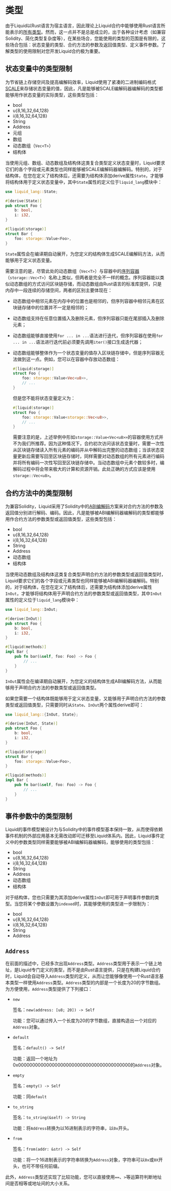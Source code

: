 # 类型

由于Liquid以Rust语言为宿主语言，因此理论上Liquid合约中能够使用Rust语言所能表示的[所有类型](https://doc.rust-lang.org/book/ch03-02-data-types.html)。然而，这一点并不是总是成立的，出于各种设计考虑（如兼容Solidity、简化类型复杂度等），在某些场合，您能使用的类型的范围是有限的，这些场合包括：状态变量的类型、合约方法的参数及返回值类型、定义事件参数。了解类型的使用限制对您开发Liquid合约极为重要。

## 状态变量中的类型限制

为节省链上存储空间及提高编解码效率，Liquid使用了紧凑的二进制编码格式[SCALE](https://substrate.dev/docs/en/knowledgebase/advanced/codec)来存储状态变量的值，因此，凡是能够被SCALE编解码器编解码的类型都能够用作状态变量的实际类型，这些类型包括：

- bool
- u{8,16,32,64,128}
- i{8,16,32,64,128}
- String
- Address
- 元组
- 数组
- 动态数组（`Vec<T>`）
- 结构体

当使用元组、数组、动态数组及结构体这类复合类型定义状态变量时，Liquid要求它们的各个字段或元素类型也同样能够被SCALE编解码器编解码。特别的，对于结构体，在您在定义了结构体后，还需要为结构体添加derive属性`State`，才能够将结构体用于定义状态变量中，其中`State`属性的定义位于`liquid_lang`模块中：

```rust
use liquid_lang::State;

#[derive(State)]
pub struct Foo {
    b: bool,
    i: i32,
}

#[liquid(storage)]
struct Bar {
    foo: storage::Value<Foo>,
}
```

`State`属性会在编译期自动展开，为您定义的结构体生成SCALE编解码方法，从而能够用于定义状态变量。

需要注意的是，尽管此处的动态数组（`Vec<T>`）与容器中的[序列容器](./state.html#序列容器)（`storage::Vec<T>`）名称上类似，但两者是完全不一样的概念。序列容器能以类似动态数组的方式访问区块链存储，而动态数组由Rust语言的标准库提供，只是内存中一段连续的存储空间，两者的区别主要体现在：

- 动态数组中相邻元素在内存中的位置也是相邻的，但序列容器中相邻元素在区块链存储中的位置并不一定是相邻的；
- 动态数组支持在任意位置插入及删除元素，但序列容器只能在尾部插入及删除元素；
- 动态数组能够直接使用`for ... in ...`语法进行迭代，但序列容器在使用`for ... in ...`语法进行迭代前必须要先调用`iter()`接口生成迭代器；
- 动态数组能够整体作为一个状态变量的值存入区块链存储中，但是序列容器无法做到这一点。例如，您可以在容器中存放动态数组：

    ```rust
    #[liquid(storage)]
    struct Foo {
        foo: storage::Value<Vec<u8>>,
        // ...
    }
    ```

    但是您不能将状态变量定义为：

    ```rust
    #[liquid(storage)]
    struct Foo {
        foo: storage::Value<storage::Vec<u8>>,
        // ...
    }
    ```

    需要注意的是，上述举例中形如`storage::Value<Vec<u8>>`的容器使用方式并不为我们所推荐。因为这种情况下，合约初次访问该状态变量时，需要一次性从区块链存储读入所有元素的编码并从中解码出完整的动态数组；当该状态变量更新后需要写回至区块链存储时，同样需要对动态数组的所有元素进行编码并将所有编码一次性写回至区块链存储中。当动态数组中元素个数较多时，编解码过程中将会带来极大的计算和资源开销。此处正确的方式应该是使用`storage::Vec<u8>`。

## 合约方法中的类型限制

为兼容Solidity，Liquid采用了Solidity中的[ABI编解码](https://solidity.readthedocs.io/en/v0.7.1/abi-spec.html#formal-specification-of-the-encoding)方案来对合约方法的参数及返回值分别进行解码、编码。因此，凡是能够被ABI编解码器编解码的类型都能够用作合约方法的参数类型或返回值类型，这些类型包括：

- bool
- u{8,16,32,64,128}
- i{8,16,32,64,128}
- String
- Address
- 动态数组
- 结构体

当使用动态数组及结构体这类复合类型声明合约方法的参数类型或返回值类型时，Liquid要求它们的各个字段或元素类型也同样能够被ABI编解码器编解码。特别的，对于结构体，在您在定义了结构体后，还需要为结构体添加derive属性`InOut`，才能够将结构体用于声明合约方法的参数类型或返回值类型，其中`InOut`属性的定义位于`liquid_lang`模块中：

```rust
use liquid_lang::InOut;

#[derive(InOut)]
pub struct Foo {
    b: bool,
    i: i32,
}

#[liquid(methods)]
impl Bar {
    pub fn bar(&self, foo: Foo) -> Foo {
        // ...
    }
}
```

`InOut`属性会在编译期自动展开，为您定义的结构体生成ABI编解码方法，从而能够用于声明合约方法的参数类型或返回值类型。

如果您需要一个结构体既能够用于定义状态变量，又能够用于声明合约方法的参数类型或返回值类型，只需要同时从`State`、`InOut`两个属性derive即可：

```rust
use liquid_lang::{InOut, State};

#[derive(InOut, State)]
pub struct Foo {
    b: bool,
    i: i32,
}

#[liquid(storage)]
struct Bar {
    foo: storage::Value<Foo>,
}

#[liquid(methods)]
impl Bar {
    pub fn bar(&self, foo: Foo) -> Foo {
        // ...
    }
}
```

## 事件参数中的类型限制

Liquid的事件模型被设计为与Solidity中的事件模型基本保持一致，从而使得依赖事件机制的外部应用基本无需改动即可迁移至Liquid体系内。因此，Liquid事件定义中的参数类型同样需要能够被ABI编解码器编解码，能够使用的类型包括：

- bool
- u{8,16,32,64,128}
- i{8,16,32,64,128}
- String
- Address
- 动态数组
- 结构体

对于结构体，您也只需要为其添加derive属性`InOut`即可用于声明事件参数的类型。当您将某个参数设置为`indexed`时，其能够使用的类型进一步限制为：

- bool
- u{8,16,32,64,128}
- i{8,16,32,64,128}
- String
- Address

## `Address`

在前面的描述中，已经多次出现`Address`类型。`Address`类型用于表示一个链上地址，是Liquid专门定义的类型，而不是由Rust语言提供，只是在构建Liquid合约时，Liquid会自动导入`Address`类型的定义，从而让您能够像使用一个Rust语言基本类型一样使用`Address`类型。`Address`类型的内部是一个长度为20的字节数组。为方便使用，`Address`类型提供了下列接口：

- `new`

  签名：`new(address: [u8; 20]) -> Self`

  功能：您可以通过传入一个长度为20的字节数组，直接构造出一个对应的`Address`对象。

- `default`

  签名：`default() -> Self`

  功能：返回一个地址为0x0000000000000000000000000000000000000000的`Address`对象。

- `empty`

  签名：`empty() -> Self`

  功能：同`default`

- `to_string`

  签名：`to_string(&self) -> String`

  功能：将`Address`转换为以16进制表示的字符串，以`0x`开头。

- `from`

  签名：`from(addr: &str) -> Self`

  功能：将一个16进制表示的字符串转换为`Address`对象，字符串可以`0x`或`0X`开头，也可不带任何前缀。

此外，`Address`类型还实现了比较功能，您可以直接使用`==`、`>`等运算符判断地址间是否相等或地址间的大小关系。
